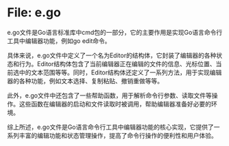 # File: e.go

e.go文件是Go语言标准库中cmd包的一部分，它的主要作用是实现Go语言命令行工具中编辑器功能，例如go edit命令。

具体来说，e.go文件中定义了一个名为Editor的结构体，它封装了编辑器的各种状态和行为。Editor结构体包含了当前编辑器正在编辑的文件的信息、光标位置、当前选中的文本范围等等。同时，Editor结构体还定义了一系列方法，用于实现编辑器的各种功能，例如文本选择、复制粘贴、撤销重做等等。

此外，e.go文件中还包含了一些帮助函数，用于解析命令行参数、读取文件等操作。这些函数在编辑器的启动和文件读取时被调用，帮助编辑器准备好必要的环境。

综上所述，e.go文件是Go语言命令行工具中编辑器功能的核心实现，它提供了一系列丰富的编辑功能和状态管理操作，提高了命令行操作的便利性和用户体验。

